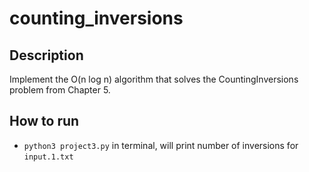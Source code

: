# counting_inversions

## Description
Implement the O(n log n) algorithm that solves the CountingInversions problem from Chapter 5.

## How to run
- `python3 project3.py` in terminal, will print number of inversions for `input.1.txt`
